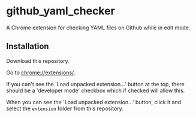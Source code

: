 # github_yaml_checker

A Chrome extension for checking YAML files on Github while in edit mode.

## Installation

Download this repository.

Go to [chrome://extensions/](chrome://extensions/).

If you can't see the 'Load unpacked extension...' button at the top, there should be a 'developer mode' checkbox which if checked will allow this.

When you can see the 'Load unpacked extension...' button, click it and select the `extension` folder from this repository.
